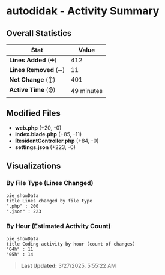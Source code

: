 # autodidak - Activity Summary 

## Overall Statistics

| Stat                   | Value                                                             |
| ---------------------- | ----------------------------------------------------------------- |
| **Lines Added** (➕)   | 412                                          |
| **Lines Removed** (➖) | 11                                        |
| **Net Change** (↕)    | 401                |
| **Active Time** (⌚)   | 49 minutes |


## Modified Files
- **web.php** (+20, -0)
- **index.blade.php** (+85, -11)
- **ResidentController.php** (+84, -0)
- **settings.json** (+223, -0)

## Visualizations

### By File Type (Lines Changed)

```mermaid
pie showData
title Lines changed by file type
".php" : 200
".json" : 223
```

### By Hour (Estimated Activity Count)

```mermaid
pie showData
title Coding activity by hour (count of changes)
"04h" : 11
"05h" : 14
```


> **Last Updated:** 3/27/2025, 5:55:22 AM